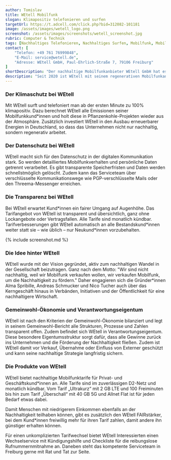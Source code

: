 ```yaml
---
author: Tomislav
title: WEtell Mobilfunk
slogan: Klimapositiv telefonieren und surfen
targetUrl: https://t.adcell.com/click.php?bid=312082-101181
image: /assets/images/wetell_logo.png
screenshot: /assets/images/screenshots/wetell_screenshot.jpg
rubric: Computer & Technik
tags: [Nachhaltiges Telefonieren, Nachhaltiges Surfen, Mobilfunk, Mobilfunkanbieter, Klimapositiv]
contact: [
    "Telefon: +49 761 76999848",
    "E-Mail: service@wetell.de",
    "Adresse: WEtell GmbH, Paul-Ehrlich-Straße 7, 79106 Freiburg"
]
shortDescription: "Der nachhaltige Mobilfunkanbieter WEtell GmbH hat es sich zur Aufgabe gemacht, mit einer modernen Dienstleistung zum ökologischen und sozialen Wandel in der Gesellschaft beizutragen."
description: "Seit 2020 ist WEtell mit seinem regenerativen Mobilfunkangebot in zuverlässiger D-Netz-Qualität am Markt. Das Unternehmen aus Freiburg im Breisgau richtet dabei all sein Handeln auf Klimaschutz, Datenschutz, Fairness und Transparenz aus. Damit schließt WEtell eine bedeutende Lücke im nachhaltigen Dienstleistungssektor und beweist, dass gemeinwohlorientiertes Wirtschaften auch im Mobilfunk möglich ist."
---
```


### Der Klimaschutz bei WEtell

Mit WEtell surft und telefoniert man ab der ersten Minute zu 100% klimapositiv. Dazu berechnet WEtell alle Emissionen seiner Mobilfunkkund*innen und holt diese in Pflanzenkohle-Projekten wieder aus der Atmosphäre. Zusätzlich investiert WEtell in den Ausbau erneuerbarer Energien in Deutschland, so dass das Unternehmen nicht nur nachhaltig, sondern regenerativ arbeitet.

### Der Datenschutz bei WEtell

WEtell macht sich für den Datenschutz in der digitalen Kommunikation stark. So werden detailliertes Mobilfunkverhalten und persönliche Daten getrennt verarbeitet. Es gibt transparente Speicherfristen und Daten werden schnellstmöglich gelöscht. Zudem kann das Serviceteam über verschlüsselte Kommunikationswege wie PGP-verschlüsselte Mails oder den Threema-Messenger erreichen.

### Die Transparenz bei WEtell

Bei WEtell erwartet Kund\*innen ein fairer Umgang auf Augenhöhe. Das Tarifangebot von WEtell ist transparent und übersichtlich, ganz ohne Lockangebote oder Vertragsfallen. Alle Tarife sind monatlich kündbar. Tarifverbesserungen gibt WEtell automatisch an alle Bestandskund*innen weiter statt sie – wie üblich – nur Neukund\*innen vorzubehalten.

{% include screenshot.md %}

### Die Idee hinter WEtell

WEtell wurde mit der Vision gegründet, aktiv zum nachhaltigen Wandel in der Gesellschaft beizutragen. Ganz nach dem Motto: "Wir sind nicht nachhaltig, weil wir Mobilfunk verkaufen wollen, wir verkaufen Mobilfunk, um die Nachhaltigkeit zu fördern." Daher engagieren sich die Gründer*innen Alma Spribille, Andreas Schmucker und Nico Tucher auch über das Kerngeschäft hinaus in Verbänden, Initiativen und der Öffentlichkeit für eine nachhaltigere Wirtschaft.

### Gemeinwohl-Ökonomie und Verantwortungseigentum

WEtell ist nach den Kriterien der Gemeinwohl-Ökonomie bilanziert und legt in seinem Gemeinwohl-Bericht alle Strukturen, Prozesse und Zahlen transparent offen. Zudem befindet sich WEtell in Verantwortungseigentum. Diese besondere Eigentumsstruktur sorgt dafür, dass alle Gewinne zurück ins Unternehmen und die Förderung der Nachhaltigkeit fließen. Zudem ist WEtell damit vor Verkauf, Übernahme oder Einfluss von Externer geschützt und kann seine nachhaltige Strategie langfristig sichern.

### Die Produkte von WEtell

WEtell bietet nachhaltige Mobilfunktarife für Privat- und Geschäftskund\*innen an. Alle Tarife sind im zuverlässigen D2-Netz und monatlich kündbar. Vom Tarif „Ultrakurz“ mit 2 GB LTE und 100 Freiminuten bis hin zum Tarif „Überschall“ mit 40 GB 5G und Allnet Flat ist für jeden Bedarf etwas dabei.

Damit Menschen mit niedrigerem Einkommen ebenfalls an der Nachhaltigkeit teilhaben können, gibt es zusätzlich den WEtell FAIRstärker, bei dem Kund\*innen freiwillig mehr für ihren Tarif zahlen, damit andere ihn günstiger erhalten können.

Für einen unkomplizierten Tarifwechsel bietet WEtell Interessierten einen Wechselservice mit Kündigungshilfe und Checkliste für die reibungslose Rufnummernmitnahme an. Daneben steht das kompetente Serviceteam in Freiburg gerne mit Rat und Tat zur Seite.
